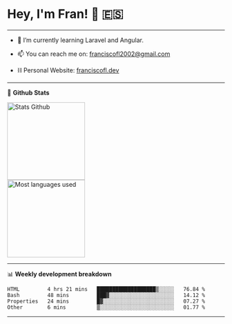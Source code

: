 # Hey, I'm Fran! 👋 :es:

-------

- 🌱 I’m currently learning Laravel and Angular.

- 📫 You can reach me on: franciscofl2002@gmail.com

- ⛓  Personal Website: [franciscofl.dev](https://www.franciscofl.dev/)

-------

📝 **Github Stats**


<div align="left">
  <img height="180em" src="https://github-readme-stats.vercel.app/api?username=franciscofl12&count_private=true&show_icons=true&theme=dracula&bg_color=-45deg,282A36,3D3344" alt="Stats Github"/>
  <br>
  <img height="180em" src="https://github-readme-stats.vercel.app/api/top-langs/?username=franciscofl12&count_private&theme=dracula&bg_color=-45deg,282A36,3D3344&layout=compact&langs_count=6" alt="Most languages used"/>
</div>

-------

📊 **Weekly development breakdown**


<!--START_SECTION:waka-->

```text
HTML         4 hrs 21 mins   ███████████████████▒░░░░░   76.84 %
Bash         48 mins         ███▓░░░░░░░░░░░░░░░░░░░░░   14.12 %
Properties   24 mins         █▓░░░░░░░░░░░░░░░░░░░░░░░   07.27 %
Other        6 mins          ▒░░░░░░░░░░░░░░░░░░░░░░░░   01.77 %
```

<!--END_SECTION:waka-->

-------

